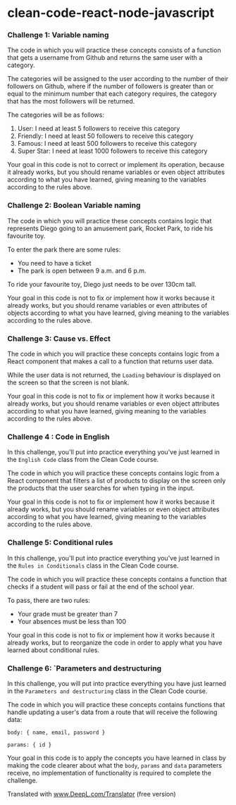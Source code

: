 # clean-code-react-node-javascript

### Challenge 1: Variable naming

<p>
The code in which you will practice these concepts consists of a function that gets a username from Github and returns the same user with a category.
</p>
<p>
The categories will be assigned to the user according to the number of their followers on Github, where if the number of followers is greater than or equal to the minimum number that each category requires, the category that has the most followers will be returned.
</p>
The categories will be as follows:

1. User: I need at least 5 followers to receive this category
2. Friendly: I need at least 50 followers to receive this category
3. Famous: I need at least 500 followers to receive this category
4. Super Star: I need at least 1000 followers to receive this category
<p>
Your goal in this code is not to correct or implement its operation, because it already works, but you should rename variables or even object attributes according to what you have learned, giving meaning to the variables according to the rules above.
</p>

### Challenge 2: Boolean Variable naming

The code in which you will practice these concepts contains logic that represents Diego going to an amusement park, Rocket Park, to ride his favourite toy.

To enter the park there are some rules:

- You need to have a ticket
- The park is open between 9 a.m. and 6 p.m.

To ride your favourite toy, Diego just needs to be over 130cm tall.

Your goal in this code is not to fix or implement how it works because it already works, but you should rename variables or even attributes of objects according to what you have learned, giving meaning to the variables according to the rules above.

###  Challenge 3: Cause vs. Effect

The code in which you will practice these concepts contains logic from a React component that makes a call to a function that returns user data.

While the user data is not returned, the `Loading` behaviour is displayed on the screen so that the screen is not blank.

Your goal in this code is not to fix or implement how it works because it already works, but you should rename variables or even object attributes according to what you have learned, giving meaning to the variables according to the rules above.

###  Challenge 4 : Code in English

In this challenge, you'll put into practice everything you've just learned in the `English Code` class from the Clean Code course.

The code in which you will practice these concepts contains logic from a React component that filters a list of products to display on the screen only the products that the user searches for when typing in the input.

Your goal in this code is not to fix or implement how it works because it already works, but you should rename variables or even object attributes according to what you have learned, giving meaning to the variables according to the rules above.

### Challenge 5: Conditional rules

In this challenge, you'll put into practice everything you've just learned in the `Rules in Conditionals` class in the Clean Code course.

The code in which you will practice these concepts contains a function that checks if a student will pass or fail at the end of the school year.

To pass, there are two rules:

- Your grade must be greater than 7
- Your absences must be less than 100

Your goal in this code is not to fix or implement how it works because it already works, but to reorganize the code in order to apply what you have learned about conditional rules.

### Challenge 6: `Parameters and destructuring

In this challenge, you will put into practice everything you have just learned in the `Parameters and destructuring` class in the Clean Code course.

The code in which you will practice these concepts contains functions that handle updating a user's data from a route that will receive the following data:

`body: { name, email, password }`

`params: { id }`

Your goal in this code is to apply the concepts you have learned in class by making the code clearer about what the `body`, `params` and `data` parameters receive, no implementation of functionality is required to complete the challenge.

Translated with www.DeepL.com/Translator (free version)
